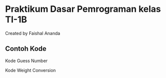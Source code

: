 # Praktikum Dasar Pemrograman kelas TI-1B
Created by Faishal Ananda

## Contoh Kode
Kode Guess Number

Kode Weight Conversion